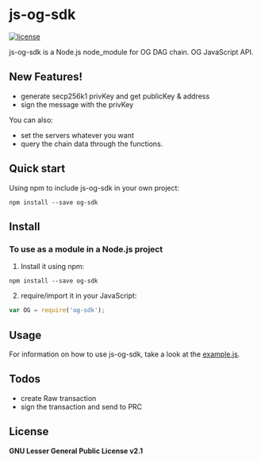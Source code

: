 # js-og-sdk
[![license](https://img.shields.io/cpan/l/Config-Augeas.svg)](https://github.com/annchain/js-og-sdk/blob/master/LICENSE)

js-og-sdk is a Node.js node_module for OG DAG chain. OG JavaScript API.


## New Features!

  - generate secp256k1 privKey and get publicKey & address
  - sign the message with the privKey


You can also:
  - set the servers whatever you want
  - query the chain data through the functions.

## Quick start
Using npm to include js-og-sdk in your own project:
```shell
npm install --save og-sdk
```

## Install

### To use as a module in a Node.js project
1. Install it using npm:
  ```shell
  npm install --save og-sdk
  ```

2. require/import it in your JavaScript:
  ```js
  var OG = require('og-sdk');
  ```
  
## Usage
For information on how to use js-og-sdk, take a look at the [example.js](https://github.com/annchain/js-og-sdk/blob/master/example.js).

## Todos

 - create Raw transaction
 - sign the transaction and send to PRC

License
----

**GNU Lesser General Public License v2.1**

